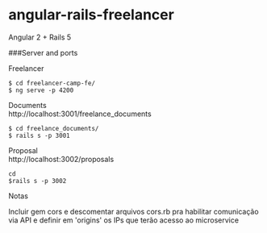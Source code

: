 # angular-rails-freelancer


Angular 2 + Rails 5

###Server and ports

Freelancer

    $ cd freelancer-camp-fe/
    $ ng serve -p 4200

 Documents<br>
 http://localhost:3001/freelance_documents
    
    $ cd freelance_documents/
    $ rails s -p 3001
    

Proposal<br>
http://localhost:3002/proposals

    cd 
    $rails s -p 3002


Notas

Incluir gem cors e descomentar arquivos cors.rb
pra habilitar comunicação via API e   definir em 'origins' os IPs que terão acesso
ao microservice
